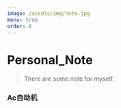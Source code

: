 ```yaml
---
image: /assets/img/note.jpg
menu: true
order: 6
---
```


# Personal_Note
> There are some note for myself.

### Ac自动机
